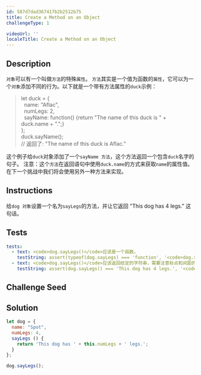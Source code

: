 ```yaml
---
id: 587d7dad367417b2b2512b75
title: Create a Method on an Object
challengeType: 1

videoUrl: ''
localeTitle: Create a Method on an Object
---
```


## Description
<section id='description'>
<code>对象</code>可以有一个叫做<code>方法</code>的特殊<code>属性</code>。
<code>方法</code>其实是一个值为函数的<code>属性</code>，它可以为一个<code>对象</code>添加不同的行为。以下就是一个带有方法属性的<code>duck</code>示例：
<blockquote>let duck = {<br>&nbsp;&nbsp;name: "Aflac",<br>&nbsp;&nbsp;numLegs: 2,<br>&nbsp;&nbsp;sayName: function() {return "The name of this duck is " + duck.name + ".";}<br>};<br>duck.sayName();<br>// 返回了: "The name of this duck is Aflac."</blockquote>
这个例子给<code>duck</code>对象添加了一个<code>sayName 方法</code>，这个方法返回一个包含<code>duck</code>名字的句子。
注意：这个<code>方法</code>在返回语句中使用<code>duck.name</code>的方式来获取<code>name</code>的属性值。在下一个挑战中我们将会使用另外一种方法来实现。
</section>

## Instructions
<section id='instructions'>
给<code>dog 对象</code>设置一个名为<code>sayLegs</code>的方法，并让它返回 "This dog has 4 legs." 这句话。
</section>

## Tests
<section id='tests'>

```yml
tests:
  - text: <code>dog.sayLegs()</code>应该是一个函数。
    testString: assert(typeof(dog.sayLegs) === 'function', '<code>dog.sayLegs()</code>应该是一个函数。');
  - text: <code>dog.sayLegs()</code>应该返回给定的字符串，需要注意标点和间距的问题。
    testString: assert(dog.sayLegs() === 'This dog has 4 legs.', '<code>dog.sayLegs()</code>应该返回给定的字符串，需要注意标点和间距的问题。');

```

</section>

## Challenge Seed
<section id='challengeSeed'>















</section>

## Solution
<section id='solution'>

```js
let dog = {
  name: "Spot",
  numLegs: 4,
  sayLegs () {
    return 'This dog has ' + this.numLegs + ' legs.';
  }
};

dog.sayLegs();
```

</section>
              
